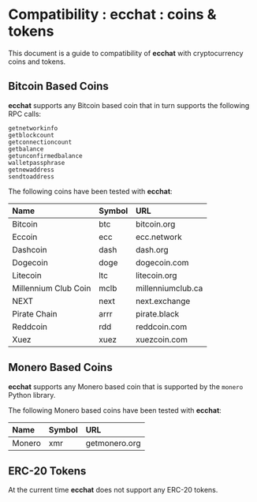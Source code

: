 # Compatibility : ecchat : coins & tokens

This document is a guide to compatibility of **ecchat** with cryptocurrency coins and tokens.

## Bitcoin Based Coins

**ecchat** supports any Bitcoin based coin that in turn supports the following RPC calls:

	getnetworkinfo
	getblockcount
	getconnectioncount	
	getbalance
	getunconfirmedbalance
	walletpassphrase
	getnewaddress
	sendtoaddress

The following coins have been tested with **ecchat**:

|Name|Symbol|URL|
|:--|:--|:--|
|Bitcoin|btc|bitcoin.org|
|Eccoin|ecc|ecc.network|
|Dashcoin|dash|dash.org|
|Dogecoin|doge|dogecoin.com|
|Litecoin|ltc|litecoin.org|
|Millennium Club Coin|mclb|millenniumclub.ca|
|NEXT|next|next.exchange|
|Pirate Chain|arrr|pirate.black|
|Reddcoin|rdd|reddcoin.com|
|Xuez|xuez|xuezcoin.com|


## Monero Based Coins

**ecchat** supports any Monero based coin that is supported by the `monero` Python library.

The following Monero based coins have been tested with **ecchat**:

|Name|Symbol|URL|
|:--|:--|:--|
|Monero|xmr|getmonero.org|

## ERC-20 Tokens

At the current time **ecchat** does not support any ERC-20 tokens.

